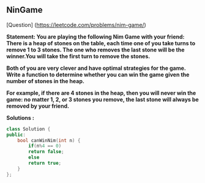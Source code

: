## NinGame
[Question] (https://leetcode.com/problems/nim-game/)

**Statement: You are playing the following Nim Game with your friend: There is a heap of stones on the table, each time 
one of you take turns to remove 1 to 3 stones. The one who removes the last stone will be the winner.You will take the 
first turn to remove the stones.**

**Both of you are very clever and have optimal strategies for the game. Write a function to determine whether you can win
the game given the number of stones in the heap.**

**For example, if there are 4 stones in the heap, then you will never win the game: no matter 1, 2, or 3 stones you remove,
the last stone will always be removed by your friend.**

**Solutions :**

``` c++
class Solution {
public:
    bool canWinNim(int n) {
        if(n%4 == 0)
        return false;
        else
        return true;
    }
};
```
